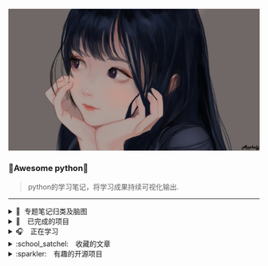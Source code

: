 ![](index.jpg)
    
### 💎Awesome python💎
>	python的学习笔记，将学习成果持续可视化输出.

<hr>

<details>
<summary>📌&nbsp;&nbsp;专题笔记归类及脑图</summary>
<hr>

* [`脑图`](https://github.com/pigPEQ/Awesome-python/tree/main/doc/Mind%20maps)

</details>

<details>
<summary>🔑　已完成的项目</summary>
<hr>
* [`test`](#attempt)

</details>

<details>
<summary>🎧　正在学习</summary>
<hr>
* [`test`](#attempt)

</details>

<details>
<summary>:school_satchel:　收藏的文章</summary>
<hr>
* [`VSCode必备插件`](https://juejin.im/post/5db66672f265da4d0e009aad)
* [`git的奇技淫巧`](https://github.com/521xueweihan/git-tips)
* [`轻松上手写作利器 Markdown`](https://mp.weixin.qq.com/s?__biz=Mzg5OTE5MTY4Nw==&mid=2247483760&idx=1&sn=7c9df7ef2f688a954a6ca44e2acea422&chksm=c0564798f721ce8e997bc15ab9075ef2111762fa1ce0590df1f9a053de7723ff7296346f6aaa&mpshare=1&scene=1&srcid=&sharer_sharetime=1568948330598&sharer_shareid=cf2da1dfac2ad798a3ed77123841da41&key=28a0f481c5d883ac1fb97d69c46872486659549ce5439eedf4b291f0f73faa716d05685128c0cfb32b6abad21c7133a84c7e047c4d4952a129c747e477070f668b6c5f4963bf1cba374598c37413d0d0&ascene=1&uin=MTExMzczNzEzOQ%3D%3D&devicetype=Windows+7&version=62060844&lang=zh_CN&pass_ticket=%2FeaU%2BKZIc7r27AT3A%2Fvf1zNEPJs2hgLy2LSqKfkkcyo8%2BlS6EbEIt0VumH2j1EZ9)

</details>

<details>
<summary>:sparkler:　有趣的开源项目</summary>
<hr>
* [`LeetCode`](https://github.com/LiangJunrong/document-library/tree/master/other-library/LeetCode#chapter-one)
* [`30-seconds-of-code`](https://github.com/pigPEQ/30-seconds-of-code)
* [`capXDR-plugins`](https://github.com/lihaoyun6/capXDR-plugins)

</details>
